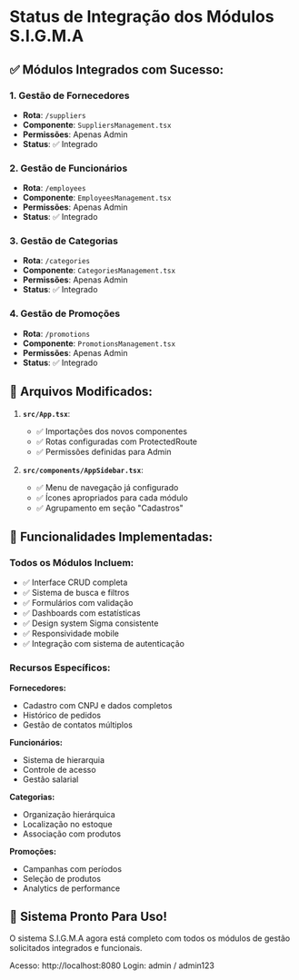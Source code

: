 # Status de Integração dos Módulos S.I.G.M.A

## ✅ Módulos Integrados com Sucesso:

### 1. Gestão de Fornecedores
- **Rota**: `/suppliers`
- **Componente**: `SuppliersManagement.tsx`
- **Permissões**: Apenas Admin
- **Status**: ✅ Integrado

### 2. Gestão de Funcionários
- **Rota**: `/employees`
- **Componente**: `EmployeesManagement.tsx`
- **Permissões**: Apenas Admin
- **Status**: ✅ Integrado

### 3. Gestão de Categorias
- **Rota**: `/categories`
- **Componente**: `CategoriesManagement.tsx`
- **Permissões**: Apenas Admin
- **Status**: ✅ Integrado

### 4. Gestão de Promoções
- **Rota**: `/promotions`
- **Componente**: `PromotionsManagement.tsx`
- **Permissões**: Apenas Admin
- **Status**: ✅ Integrado

## 🔧 Arquivos Modificados:

1. **`src/App.tsx`**:
   - ✅ Importações dos novos componentes
   - ✅ Rotas configuradas com ProtectedRoute
   - ✅ Permissões definidas para Admin

2. **`src/components/AppSidebar.tsx`**:
   - ✅ Menu de navegação já configurado
   - ✅ Ícones apropriados para cada módulo
   - ✅ Agrupamento em seção "Cadastros"

## 🎯 Funcionalidades Implementadas:

### Todos os Módulos Incluem:
- ✅ Interface CRUD completa
- ✅ Sistema de busca e filtros
- ✅ Formulários com validação
- ✅ Dashboards com estatísticas
- ✅ Design system Sigma consistente
- ✅ Responsividade mobile
- ✅ Integração com sistema de autenticação

### Recursos Específicos:

**Fornecedores:**
- Cadastro com CNPJ e dados completos
- Histórico de pedidos
- Gestão de contatos múltiplos

**Funcionários:**
- Sistema de hierarquia
- Controle de acesso
- Gestão salarial

**Categorias:**
- Organização hierárquica
- Localização no estoque
- Associação com produtos

**Promoções:**
- Campanhas com períodos
- Seleção de produtos
- Analytics de performance

## 🚀 Sistema Pronto Para Uso!

O sistema S.I.G.M.A agora está completo com todos os módulos de gestão solicitados integrados e funcionais.

Acesso: http://localhost:8080
Login: admin / admin123